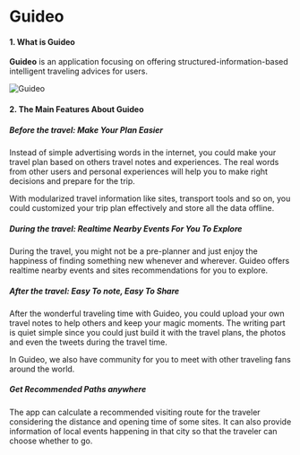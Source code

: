 # Guideo

#### 1. What is Guideo

**Guideo** is an application focusing on offering structured-information-based intelligent traveling advices for users.

![Guideo](http://weixc1234.qiniudn.com/GuideoSingleNote.png)

#### 2. The Main Features About Guideo

##### Before the travel: Make Your Plan Easier

Instead of simple advertising words in the internet, you could make your travel plan based on others travel notes and experiences. The real words from other users and personal experiences will help you to make right decisions and prepare for the trip. 

With modularized travel information like sites, transport tools and so on, you could customized your trip plan effectively and store all the data offline.

##### During the travel: Realtime Nearby Events For You To Explore

During the travel, you might not be a pre-planner and just enjoy the happiness of finding something new whenever and wherever. Guideo offers realtime nearby events and sites recommendations for you to explore.

##### After the travel: Easy To note, Easy To Share

After the wonderful traveling time with Guideo, you could upload your own travel notes to help others and keep your magic moments. The writing part is quiet simple since you could just build it with the travel plans, the photos and even the tweets during the travel time.

In Guideo, we also have community for you to meet with other traveling fans around the world. 

##### Get Recommended Paths anywhere

The app can calculate a recommended visiting route for the traveler considering the distance and opening time of some sites. It can also provide information of local events happening in that city so that the traveler can choose whether to go. 





